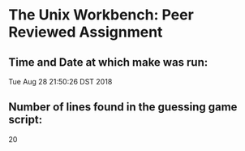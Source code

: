 # The Unix Workbench: Peer Reviewed Assignment
 
## Time and Date at which make was run:
Tue Aug 28 21:50:26 DST 2018
 
## Number of lines found in the guessing game script:
20
